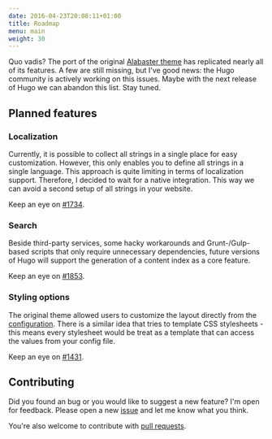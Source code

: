 ```yaml
---
date: 2016-04-23T20:08:11+01:00
title: Roadmap
menu: main
weight: 30
---
```


Quo vadis? The port of the original [Alabaster theme](https://github.com/bitprophet/alabaster) has replicated nearly all of its features. A few are still missing, but I've good news: the Hugo community is actively working on this issues. Maybe with the next release of Hugo we can abandon this list. Stay tuned.

## Planned features

### Localization

Currently, it is possible to collect all strings in a single place for easy customization. However, this only enables you to define all strings in a single language. This approach is quite limiting in terms of localization support. Therefore, I decided to wait for a native integration. This way we can avoid a second setup of all strings in your website.

Keep an eye on [#1734](https://github.com/spf13/hugo/issues/1734).

### Search

Beside third-party services, some hacky workarounds and Grunt-/Gulp-based scripts that only require unnecessary dependencies, future versions of Hugo will support the generation of a content index as a core feature.

Keep an eye on [#1853](https://github.com/spf13/hugo/pull/1853).

### Styling options

The original theme allowed users to customize the layout directly from the [configuration](https://github.com/bitprophet/alabaster#style-colors). There is a similar idea that tries to template CSS stylesheets - this means every stylesheet would be treat as a template that can access the values from your config file.

Keep an eye on [#1431](https://github.com/spf13/hugo/pull/1431).

## Contributing

Did you found an bug or you would like to suggest a new feature? I'm open for feedback. Please open a new [issue](https://github.com/digitalcraftsman/hugo-alabaster-theme/issues) and let me know what you think.

You're also welcome to contribute with [pull requests](https://github.com/digitalcraftsman/hugo-alabaster-theme/pulls).